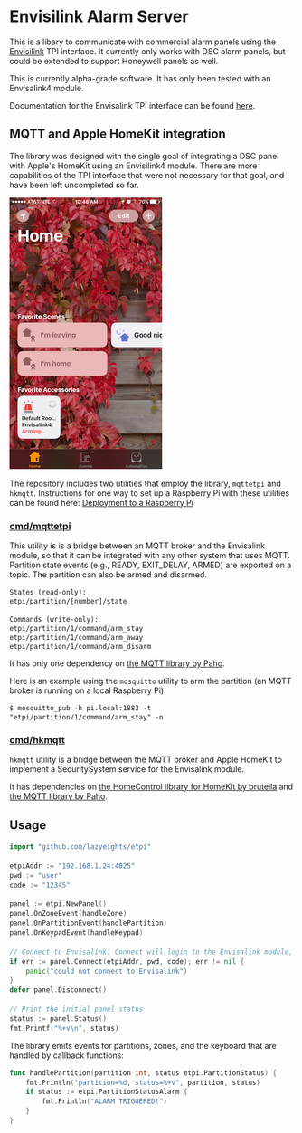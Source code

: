 # Envisilink Alarm Server

This is a libary to communicate with commercial alarm panels using the [Envisilink](http://www.eyezon.com) TPI interface. It currently only works with DSC alarm panels, but could be extended to support Honeywell panels as well.

This is currently alpha-grade software. It has only been tested with an Envisalink4 module. 

Documentation for the Envisalink TPI interface can be found [here](http://forum.eyez-on.com/FORUM/viewtopic.php?f=6&t=301).

## MQTT and Apple HomeKit integration

The library was designed with the single goal of integrating a DSC panel with Apple's HomeKit using an Envisilink4 module. There are more capabilities of the TPI interface that were not necessary for that goal, and have been left uncompleted so far.

![](doc/home_screenshot.png)

The repository includes two utilities that employ the library, `mqttetpi` and `hkmqtt`. Instructions for one way to set up a Raspberry Pi with these utilities can be found here: [Deployment to a Raspberry Pi](cmd/README.md)

### [cmd/mqttetpi](cmd/mqttetpi)

This utility is is a bridge between an MQTT broker and the Envisalink module, so that it can be integrated with any other system that uses MQTT. Partition state events (e.g., READY, EXIT_DELAY, ARMED) are exported on a topic. The partition can also be armed and disarmed.

```
States (read-only):
etpi/partition/[number]/state

Commands (write-only):
etpi/partition/1/command/arm_stay
etpi/partition/1/command/arm_away
etpi/partition/1/command/arm_disarm
```

It has only one dependency on [the MQTT library by Paho](https://github.com/eclipse/paho.mqtt.golang).

Here is an example using the `mosquitto` utility to arm the partition (an MQTT broker is running on a local Raspberry Pi):
```
$ mosquitto_pub -h pi.local:1883 -t "etpi/partition/1/command/arm_stay" -n
```

### [cmd/hkmqtt](cmd/hkmqtt)

`hkmqtt` utility is a bridge between the MQTT broker and Apple HomeKit to implement a SecuritySystem service for the Envisalink module.

It has dependencies on [the HomeControl library for HomeKit by brutella](https://github.com/brutella/hc) and [the MQTT library by Paho](https://github.com/eclipse/paho.mqtt.golang).

## Usage

```go
import "github.com/lazyeights/etpi"

etpiAddr := "192.168.1.24:4025"
pwd := "user"
code := "12345"

panel := etpi.NewPanel()
panel.OnZoneEvent(handleZone)
panel.OnPartitionEvent(handlePartition)
panel.OnKeypadEvent(handleKeypad)

// Connect to Envisalink. Connect will login to the Envisalink module, set the current date and time, and poll for the panel's current status.
if err := panel.Connect(etpiAddr, pwd, code); err != nil {
    panic("could not connect to Envisalink")
}
defer panel.Disconnect()

// Print the initial panel status
status := panel.Status()
fmt.Printf("%+v\n", status)
```

The library emits events for partitions, zones, and the keyboard that are handled by callback functions:

```go
func handlePartition(partition int, status etpi.PartitionStatus) {
	fmt.Println("partition=%d, status=%+v", partition, status)
    if status := etpi.PartitionStatusAlarm {
        fmt.Println("ALARM TRIGGERED!")
    }
}
```